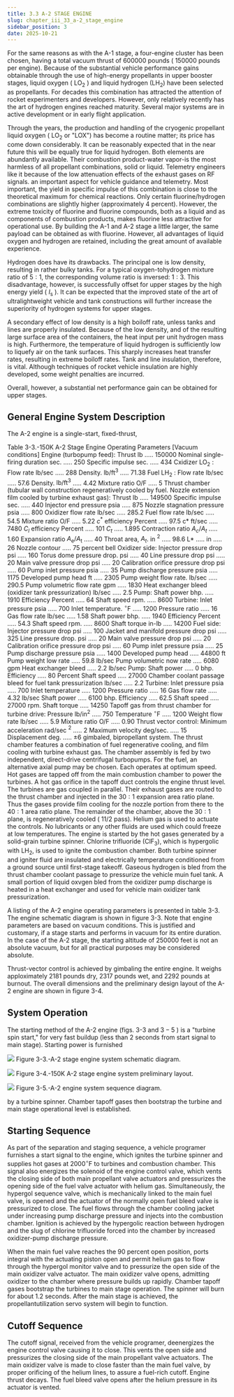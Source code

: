 ```yaml
---
title: 3.3 A-2 STAGE ENGINE
slug: chapter_iii_33_a-2_stage_engine
sidebar_position: 3
date: 2025-10-21
---
```


For the same reasons as with the A-1 stage, a four-engine cluster has been chosen, having a total vacuum thrust of 600000 pounds ( 150000 pounds per engine). Because of the substantial vehicle performance gains obtainable through the use of high-energy propellants in upper booster stages, liquid oxygen ( $\mathrm{LO}_{2}$ ) and liquid hydrogen $\left(\mathrm{LH}_{2}\right)$ have been selected as propellants. For decades this combination has attracted the attention of rocket experimenters and developers. However, only relatively recently has the art of hydrogen engines reached maturity. Several major systems are in active development or in early flight application.

Through the years, the production and handling of the cryogenic propellant liquid oxygen ( $\mathrm{LO}_{2}$ or "LOX") has become a routine matter; its price has come down considerably. It can be reasonably expected that in the near future this will be
equally true for liquid hydrogen. Both elements are abundantly available. Their combustion product-water vapor-is the most harmless of all propellant combinations, solid or liquid. Telemetry engineers like it because of the low attenuation effects of the exhaust gases on RF signals. an important aspect for vehicle guidance and telemetry. Most important, the yield in specific impulse of this combination is close to the theoretical maximum for chemical reactions. Only certain fluorine/hydrogen combinations are slightly higher (approximately 4 percent). However, the extreme toxicity of fluorine and fluorine compounds, both as a liquid and as components of combustion products, makes fluorine less attractive for operational use. By building the A-1 and A-2 stage a little larger, the same payload can be obtained as with fluorine. However, all advantages of liquid oxygen and hydrogen are retained, including the great amount of available experience.

Hydrogen does have its drawbacks. The principal one is low density, resulting in rather bulky tanks. For a typical oxygen-tohydrogen mixture ratio of $5: 1$, the corresponding volume ratio is inversed: $1: 3$. This disadvantage, however, is successfully offset for upper stages by the high energy yield ( $I_{\mathrm{s}}$ ). It can be expected that the improved state of the art of ultralightweight vehicle and tank constructions will further increase the superiority of hydrogen systems for upper stages.

A secondary effect of low density is a high boiloff rate, unless tanks and lines are properly insulated. Because of the low density, and of the resulting large surface area of the containers, the heat input per unit hydrogen mass is high. Furthermore, the temperature of liquid hydrogen is sufficiently low to liquefy air on the tank surfaces. This sharply increases heat transfer rates, resulting in extreme boiloff rates. Tank and line insulation, therefore, is vital. Although techniques of rocket vehicle insulation are highly developed, some weight penalties are incurred.

Overall, however, a substantial net performance gain can be obtained for upper stages.

## General Engine System Description

The A-2 engine is a single-start, fixed-thrust,

Table 3-3.-150K A-2 Stage Engine Operating Parameters [Vacuum conditions]
Engine (turbopump feed):
Thrust lb ..... 150000
Nominal single-firing duration sec. ..... 250
Specific impulse sec. ..... 434
Cxidizer $\mathrm{LO}_{2}$ :
Flow rate $\mathrm{lb} / \mathrm{sec}$ ..... 288
Density. $\mathrm{lb} / \mathrm{ft}^{3}$ ..... 71.38
Fuel $\mathrm{LH}_{2}$ :
Flow rate $\mathrm{lb} / \mathrm{sec}$ ..... 57.6
Density. $\mathrm{lb} / \mathrm{ft}^{3}$ ..... 4.42
Mixture ratio O/F ..... 5
Thrust chamber (tubular wall construction regeneratively cooled by fuel. Nozzle extension film cooled by turbine exhaust gas):
Thrust lb ..... 149500
Specific impulse sec. ..... 440
Injector end pressure psia ..... 875
Nozzle stagnation pressure psia ..... 800
Oxidizer flow rate $\mathrm{lb} / \mathrm{sec}$ ..... 285.2
Fuel flow rate lb/sec ..... 54.5
Mixture ratio O/F ..... 5.22
$c^{*}$ efficiency Percent ..... 97.5
c* ft/sec ..... 7480
$C_{l}$ efficiency Percent ..... 101
$C_{t}$ ..... 1.895
Contraction ratio $A_{c} / A_{t}$ ..... 1.60
Expansion ratio $A_{\mathrm{e}} / A_{\mathrm{t}}$ ..... 40
Throat area, $A_{t}$. in ${ }^{2}$ ..... 98.6
L* ..... in ..... 26
Nozzle contour ..... 75 percent bell
Oxidizer side:
Injector pressure drop psi ..... 160
Torus dome pressure drop. psi ..... 40
Line pressure drop psi ..... 20
Main valve pressure drop psi ..... 20
Calibration orifice pressure drop psi ..... 60
Pump inlet pressure psia ..... 35
Pump discharge pressure psia ..... 1175
Developed pump head ft ..... 2305
Pump weight flow rate. lb/sec ..... 290.5
Pump volumetric flow rate gpm ..... 1830
Heat exchanger bleed (oxidizer tank pressurization) lb/sec ..... 2.5
Pump:
Shaft power bhp. ..... 1910
Efficiency Percent ..... 64
Shaft speed rpm. ..... 8600
Turbine:
Inlet pressure psia ..... 700
Inlet temperature. ${ }^{\circ} \mathrm{F}$ ..... 1200
Pressure ratio ..... 16
Gas flow rate $\mathrm{lb} / \mathrm{sec}$ ..... 1.58
Shaft power bhp. ..... 1940
Efficiency Percent ..... 54.3
Shaft speed rpm. ..... 8600
Shaft torque in-lb ..... 14200
Fuel side:
Injector pressure drop psi ..... 100
Jacket and manifold pressure drop psi ..... 325
Line pressure drop. psi ..... 20
Main valve pressure drop psi ..... 20
Calibration orifice pressure drop psi ..... 60
Pump inlet pressure psia ..... 25
Pump discharge pressure psia ..... 1400
Developed pump head ..... 44800
ft
Pump weight low rate ..... 59.8
lb/sec
Pump volumetric now rate ..... 6080
gpm
Heat exchanger bleed ..... 2.2
lb/sec
Pump:
Shaft power ..... 0
bhp.
Efficiency ..... 80
Percent
Shaft speed ..... 27000
Chamber coolant passage bleed for fuel tank pressurization lb/sec ..... 2.2
Turbine:
Inlet pressure psia ..... 700
Inlet temperature ..... 1200
Pressure ratio ..... 16
Gas flow rate ..... 4.32
lb/sec
Shaft power ..... 6100
bhp.
Efficiency ..... 62.5
Shaft speed ..... 27000
rpm.
Shaft torque ..... 14250
Tapoff gas from thrust chamber for turbine drive:
Pressure $\mathrm{lb} / \mathrm{in}^{2}$ ..... 750
Temperature ${ }^{\circ} \mathrm{F}$ ..... 1200
Weight flow rate lb/sec ..... 5.9
Mixture ratio O/F ..... 0.90
Thrust vector control:
Minimum acceleration rad/sec ${ }^{2}$ ..... 2
Maximum velocity deg/sec. ..... 15
Displacement deg. ..... $\pm 6$
gimbaled, bipropellant system. The thrust chamber features a combination of fuel regenerative cooling, and film cooling with turbine exhaust gas. The chamber assembly is fed by two independent, direct-drive centrifugal turbopumps. For the fuel, an alternative axial pump may be chosen. Each operates at optimum speed. Hot gases are tapped off from the main combustion chamber to power the turbines. A hot gas orifice in the tapoff duct controls the engine thrust level. The turbines are gas coupled in parallel. Their exhaust gases are routed to the thrust chamber and injected in the $30: 1$ expansion area ratio plane. Thus the gases provide film cooling for the nozzle portion from there to the $40: 1$ area ratio plane. The remainder of the chamber, above the $30: 1$ plane, is regeneratively cooled ( $11 / 2$ pass). Helium gas is used to actuate the controls. No lubricants or any other fluids are used which could freeze at low temperatures. The engine is started by the hot gases generated by a solid-grain turbine spinner. Chlorine trifluoride $\left(\mathrm{ClF}_{3}\right)$, which is hypergolic with $\mathrm{LH}_{2}$, is used to ignite the combustion chamber. Both turbine spinner and igniter fluid are insulated and electrically temperature conditioned from a ground source until first-stage takeoff. Gaseous hydrogen is bled from the thrust chamber coolant
passage to pressurize the vehicle muin fuel tank. A small portion of liquid oxvgen bled from the oxidizer pump discharge is heated in a heat exchanger and used for vehicle main oxidizer tank pressurization.

A listing of the A-2 engine operating parameters is presented in table 3-3. The engine schematic diagram is shown in figure 3-3. Note that engine parameters are based on vacuum conditions. This is justified and customary, if a stage starts and performs in vacuum for its entire duration. In the case of the A-2 stage, the starting altitude of 250000 feet is not an absolute vacuum, but for all practical purposes may be considered absolute.

Thrust-vector control is achieved by gimbaling the entire engine. It weighs apploximately 2181 pounds dry, 2317 pounds wet, and 2292 pounds at burnout. The overall dimensions and the preliminary design layout of the A-2 engine are shown in figure 3-4.

## System Operation

The starting method of the A-2 engine (figs. 3-3 and $3-5$ ) is a "turbine spin start," for very fast buildup (less than 2 seconds from start signal to main stage). Starting power is furnished

![](/img/DLPRE/image_033.jpg)
Figure 3-3.-A-2 stage engine system schematic diagram.

![](/img/DLPRE/image_034.jpg)
Figure 3-4.-150K A-2 stage engine system preliminary layout.

![](/img/DLPRE/image_035.jpg)
Figure 3-5.-A-2 engine system sequence diagram.

by a turbine spinner. Chamber tapoff gases then bootstrap the turbine and main stage operational level is established.

## Starting Sequence

As part of the separation and staging sequence, a vehicle programer furnishes a start signal to the engine, which ignites the turbine spinner and supplies hot gases at $2000^{\circ} \mathrm{F}$ to turbines and combustion chamber. This signal also energizes the solenoid of the engine control valve, which vents the closing side of both main propellant valve actuators and pressurizes the opening side of the fuel valve actuator with helium gas. Simultaneously, the hypergol sequence valve, which is mechanically linked to the main fuel valve, is opened and the actuator of the normally open fuel bleed valve is pressurized to close. The fuel flows through the chamber cooling jacket under increasing pump discharge pressure and injects into the combustion chamber. Ignition is achieved by the hypergolic reaction between hydrogen and the slug of chlorine trifluoride forced into the chamber by increased oxidizer-pump discharge pressure.

When the main fuel valve reaches the 90 percent open position, ports integral with the actuating piston open and permit helium gas to flow through the hypergol monitor valve and to pressurize the open side of the main oxidizer valve actuator. The main oxidizer valve opens, admitting oxidizer to the chamber where pressure builds up rapidly. Chamber tapoff gases bootstrap the turbines to main stage operation. The spinner will burn for about 1.2 seconds. After the main stage is achieved, the propellantutilization servo system will begin to function.

## Cutoff Sequence

The cutoff signal, received from the vehicle programer, deenergizes the engine control valve causing it to close. This vents the open side and pressurizes the closing side of the main propellant valve actuators. The main oxidizer valve is made to close faster than the main fuel valve, by proper orificing of the helium lines, to assure a fuel-rich cutoff. Engine thrust decays. The fuel bleed valve opens after the helium pressure in its actuator is vented.